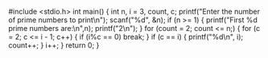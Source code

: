 #include <stdio.h>
int main()
{
  int n, i = 3, count, c;
  printf("Enter the number of prime numbers to print\n");
  scanf("%d", &n);
  if (n >= 1) {
    printf("First %d prime numbers are:\n",n);
    printf("2\n");
  }
  for (count = 2; count <= n;)
  {
    for (c = 2; c <= i - 1; c++)
    {
      if (i%c == 0)
        break;
    }
    if (c == i)
    {
      printf("%d\n", i);
      count++;
    }
    i++;
  }
  return 0;
}
